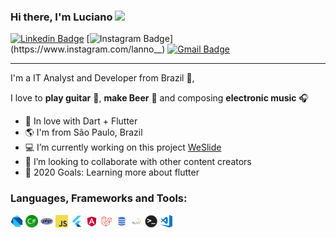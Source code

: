 ### Hi there, I'm Luciano <img src="https://github.com/TheDudeThatCode/TheDudeThatCode/blob/master/Assets/Hi.gif" width="24px"> 
[![Linkedin Badge](https://img.shields.io/badge/-lucianowork-blue?style=flat-square&logo=Linkedin&logoColor=white&link=https://https://www.linkedin.com/in/lucianowork)](https://www.linkedin.com/in/lucianowork)
[![Instagram Badge](https://img.shields.io/badge/-@lanno__-C13584?style=flat-square&labelColor=C13584&logo=instagram&logoColor=white&link=https://www.instagram.com/lanno__)](https://www.instagram.com/lanno__)
[![Gmail Badge](https://img.shields.io/badge/-Gmail-c14438?style=flat-square&logo=Gmail&logoColor=white&link=mailto:workingluciano@gmail.com)](mailto:workingluciano@gmail.com)

---- 

I'm a IT Analyst and Developer from Brazil 💚,

I love to **play guitar** 🎸, **make Beer** 🍺  and composing **electronic music** 🎧

* 💙 In love with Dart + Flutter
* 🌎 I'm from São Paulo, Brazil
* 💻 I’m currently working on this project [WeSlide][we_slide] 
* 🤝 I’m looking to collaborate with other content creators
* 🥅 2020 Goals: Learning more about flutter

[we_slide]: https://github.com/luciano-work/we_slide


### Languages, Frameworks and Tools:

<code><img height="20" src="https://raw.githubusercontent.com/github/explore/e94815998e4e0713912fed477a1f346ec04c3da2/topics/dart/dart.png"></code>
<code><img height="20" src="https://raw.githubusercontent.com/github/explore/80688e429a7d4ef2fca1e82350fe8e3517d3494d/topics/csharp/csharp.png"></code>
<code><img height="20" src="https://raw.githubusercontent.com/github/explore/80688e429a7d4ef2fca1e82350fe8e3517d3494d/topics/php/php.png"></code>
<code><img height="20" src="https://raw.githubusercontent.com/github/explore/80688e429a7d4ef2fca1e82350fe8e3517d3494d/topics/javascript/javascript.png"></code>
<code><img height="20" src="https://raw.githubusercontent.com/github/explore/80688e429a7d4ef2fca1e82350fe8e3517d3494d/topics/flutter/flutter.png"></code>
<code><img height="20" src="https://raw.githubusercontent.com/github/explore/361e2821e2dea67711cde99c9c40ed357061cf27/topics/angular/angular.png"></code>
<code><img height="20" src="https://raw.githubusercontent.com/github/explore/80688e429a7d4ef2fca1e82350fe8e3517d3494d/topics/laravel/laravel.png"></code>
<code><img height="20" src="https://raw.githubusercontent.com/github/explore/80688e429a7d4ef2fca1e82350fe8e3517d3494d/topics/sql/sql.png"></code>
<code><img height="20" src="https://raw.githubusercontent.com/github/explore/80688e429a7d4ef2fca1e82350fe8e3517d3494d/topics/mysql/mysql.png"></code>
<code><img height="20" src="https://raw.githubusercontent.com/github/explore/80688e429a7d4ef2fca1e82350fe8e3517d3494d/topics/terminal/terminal.png"></code>
<code><img height="20" src="https://raw.githubusercontent.com/github/explore/80688e429a7d4ef2fca1e82350fe8e3517d3494d/topics/visual-studio-code/visual-studio-code.png"></code>

